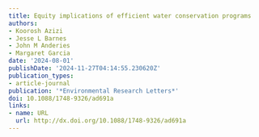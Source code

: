 ```yaml
---
title: Equity implications of efficient water conservation programs
authors:
- Koorosh Azizi
- Jesse L Barnes
- John M Anderies
- Margaret Garcia
date: '2024-08-01'
publishDate: '2024-11-27T04:14:55.230620Z'
publication_types:
- article-journal
publication: '*Environmental Research Letters*'
doi: 10.1088/1748-9326/ad691a
links:
- name: URL
  url: http://dx.doi.org/10.1088/1748-9326/ad691a
---
```

